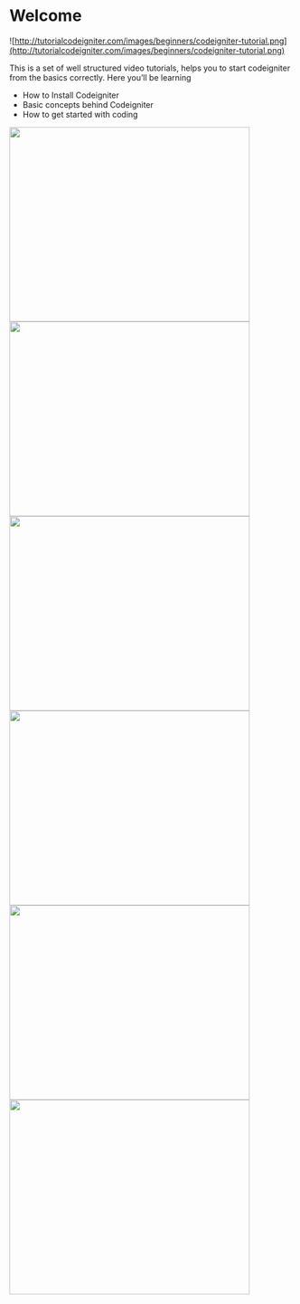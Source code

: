 # Welcome #
![http://tutorialcodeigniter.com/images/beginners/codeigniter-tutorial.png](http://tutorialcodeigniter.com/images/beginners/codeigniter-tutorial.png)

This is a set of well structured video tutorials, helps you to start codeigniter from the basics correctly. Here you’ll be learning

  * How to Install Codeigniter
  * Basic concepts behind Codeigniter
  * How to get started with coding

<a href='http://www.youtube.com/watch?feature=player_embedded&v=gDHeKJef8kk' target='_blank'><img src='http://img.youtube.com/vi/gDHeKJef8kk/0.jpg' width='425' height=344 /></a>
<a href='http://www.youtube.com/watch?feature=player_embedded&v=SFNABzokbCI' target='_blank'><img src='http://img.youtube.com/vi/SFNABzokbCI/0.jpg' width='425' height=344 /></a>
<a href='http://www.youtube.com/watch?feature=player_embedded&v=Lhd0jhWAwRc' target='_blank'><img src='http://img.youtube.com/vi/Lhd0jhWAwRc/0.jpg' width='425' height=344 /></a>
<a href='http://www.youtube.com/watch?feature=player_embedded&v=cI_na_oidus' target='_blank'><img src='http://img.youtube.com/vi/cI_na_oidus/0.jpg' width='425' height=344 /></a>
<a href='http://www.youtube.com/watch?feature=player_embedded&v=2xnp3JV07sg' target='_blank'><img src='http://img.youtube.com/vi/2xnp3JV07sg/0.jpg' width='425' height=344 /></a>
<a href='http://www.youtube.com/watch?feature=player_embedded&v=JaMOYXJhQAQ' target='_blank'><img src='http://img.youtube.com/vi/JaMOYXJhQAQ/0.jpg' width='425' height=344 /></a>